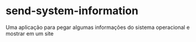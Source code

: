 # send-system-information
Uma aplicação para pegar algumas informações do sistema operacional e mostrar em um site 
